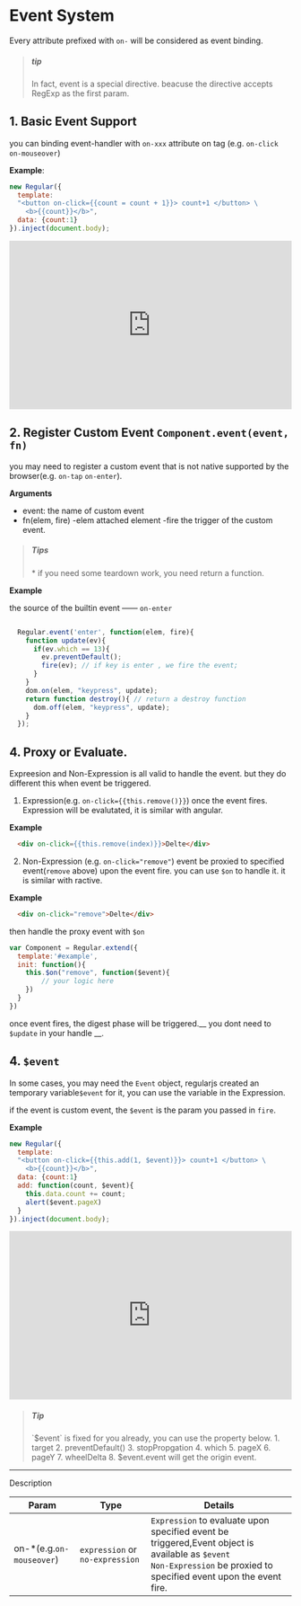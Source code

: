 # Event System

Every attribute prefixed with `on-` will be considered as event binding.

> <h5>tip</h5>
> In fact, event is a special directive. beacuse the directive accepts RegExp as the first param.



## 1. Basic Event Support
  
you can binding event-handler with `on-xxx` attribute on tag (e.g.  `on-click` `on-mouseover`)

  __Example__:

  ```javascript
  new Regular({
    template: 
    "<button on-click={{count = count + 1}}> count+1 </button> \
      <b>{{count}}</b>",
    data: {count:1}
  }).inject(document.body);
  ```

<iframe width="100%" height="300" src="http://jsfiddle.net/leeluolee/y8PHE/1/embedded/result,js,html,resources" allowfullscreen="allowfullscreen" frameborder="0"></iframe>




## 2. Register Custom Event `Component.event(event, fn)`

you may need to register a custom event that is not native supported by the browser(e.g. `on-tap` `on-enter`).

__Arguments__
  * event: the name of custom event
  * fn(elem, fire)
    -elem   attached element
    -fire   the trigger of the custom event.

> <h5>Tips</h5>
> * if you need some teardown work, you need return a function.


__Example__ 


the source of the builtin event —— `on-enter`

```javascript

  Regular.event('enter', function(elem, fire){
    function update(ev){
      if(ev.which == 13){ 
        ev.preventDefault();
        fire(ev); // if key is enter , we fire the event;
      }
    }
    dom.on(elem, "keypress", update);
    return function destroy(){ // return a destroy function
      dom.off(elem, "keypress", update);
    }
  });
```


## 4. Proxy or Evaluate.

Expreesion and Non-Expression is all valid to handle the event. but they do different this when event  be triggered.

1. Expression(e.g. `on-click={{this.remove()}}`)
  once the event fires. Expression will be evalutated, it is similar with angular.

  __Example__
  

  ```html
    <div on-click={{this.remove(index)}}>Delte</div>
  ```


2. Non-Expression (e.g. `on-click="remove"`)
   event be proxied to specified event(`remove` above) upon the event fire. you can use `$on` to handle it. it is similar with ractive.

  __Example__

  ```html
    <div on-click="remove">Delte</div>
  ```

  then handle the proxy event with `$on`


  ```javascript
  var Component = Regular.extend({
    template:'#example',
    init: function(){
      this.$on("remove", function($event){
          // your logic here
      })
    }
  })

  ``` 
  

once event fires, the digest phase will be triggered.__ you dont need to `$update` in your handle __.



<a name="$event"></a>
## 4. `$event`

In some cases, you may need the `Event` object, regularjs created an temporary variable`$event` for it, you can use the variable in the Expression. 

if the event is custom event, the `$event` is the param you passed in `fire`.

__Example__

```javascript
new Regular({
  template: 
  "<button on-click={{this.add(1, $event)}}> count+1 </button> \
    <b>{{count}}</b>",
  data: {count:1}
  add: function(count, $event){
    this.data.count += count;
    alert($event.pageX)
  }
}).inject(document.body);
```

<iframe width="100%" height="300" src="http://jsfiddle.net/leeluolee/y8PHE/5/embedded/result,js,html,resources" allowfullscreen="allowfullscreen" frameborder="0"></iframe>

> <h5>Tip</h5>
> `$event` is fixed for you already, you can use the property below. 
> 1. target
> 2. preventDefault()
> 3. stopPropgation
> 4. which 
> 5. pageX
> 6. pageY
> 7. wheelDelta
> 8. $event.event will get the origin event.


-----------

Description

|Param|Type|Details|
|---|---|---|
|on-*(e.g.`on-mouseover`)|`expression` or `no-expression`| `Expression` to evaluate upon specified event be triggered,Event object is available as `$event` <br> `Non-Expression` be proxied to specified event upon the event fire.  |



